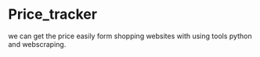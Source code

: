 # Price_tracker
we can get the price easily form shopping websites with using tools python and webscraping.
